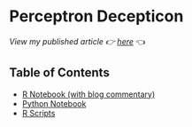 # Perceptron Decepticon

*View my published article :point_right: [here](https://benton-tripp.github.io/posts/perceptron.html)* :point_left:

## Table of Contents
- [R Notebook (with blog commentary)](https://github.com/bentontripp/perceptron-decepticon/blob/20d7bc512448590f6d2dd61dc1ae24f9f9b8abcd/notebooks/perceptron.Rmd)
- [Python Notebook](https://github.com/bentontripp/perceptron-decepticon/blob/20d7bc512448590f6d2dd61dc1ae24f9f9b8abcd/notebooks/perceptron.ipynb)
- [R Scripts](https://github.com/bentontripp/perceptron-decepticon/tree/main/R)

